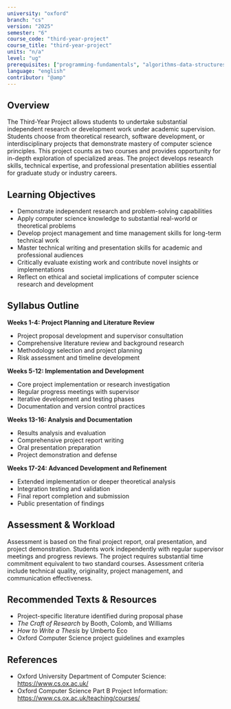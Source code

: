 ```yaml
---
university: "oxford"
branch: "cs"
version: "2025"
semester: "6"
course_code: "third-year-project"
course_title: "third-year-project"
units: "n/a"
level: "ug"
prerequisites: ["programming-fundamentals", "algorithms-data-structures"]
language: "english"
contributor: "@amp"
---
```


## Overview

The Third-Year Project allows students to undertake substantial independent research or development work under academic supervision. Students choose from theoretical research, software development, or interdisciplinary projects that demonstrate mastery of computer science principles. This project counts as two courses and provides opportunity for in-depth exploration of specialized areas. The project develops research skills, technical expertise, and professional presentation abilities essential for graduate study or industry careers.

## Learning Objectives

- Demonstrate independent research and problem-solving capabilities
- Apply computer science knowledge to substantial real-world or theoretical problems
- Develop project management and time management skills for long-term technical work
- Master technical writing and presentation skills for academic and professional audiences
- Critically evaluate existing work and contribute novel insights or implementations
- Reflect on ethical and societal implications of computer science research and development

## Syllabus Outline

**Weeks 1-4: Project Planning and Literature Review**
- Project proposal development and supervisor consultation
- Comprehensive literature review and background research
- Methodology selection and project planning
- Risk assessment and timeline development

**Weeks 5-12: Implementation and Development**
- Core project implementation or research investigation
- Regular progress meetings with supervisor
- Iterative development and testing phases
- Documentation and version control practices

**Weeks 13-16: Analysis and Documentation**
- Results analysis and evaluation
- Comprehensive project report writing
- Oral presentation preparation
- Project demonstration and defense

**Weeks 17-24: Advanced Development and Refinement**
- Extended implementation or deeper theoretical analysis
- Integration testing and validation
- Final report completion and submission
- Public presentation of findings

## Assessment & Workload

Assessment is based on the final project report, oral presentation, and project demonstration. Students work independently with regular supervisor meetings and progress reviews. The project requires substantial time commitment equivalent to two standard courses. Assessment criteria include technical quality, originality, project management, and communication effectiveness.

## Recommended Texts & Resources

- Project-specific literature identified during proposal phase
- *The Craft of Research* by Booth, Colomb, and Williams
- *How to Write a Thesis* by Umberto Eco
- Oxford Computer Science project guidelines and examples

## References

- Oxford University Department of Computer Science: https://www.cs.ox.ac.uk/
- Oxford Computer Science Part B Project Information: https://www.cs.ox.ac.uk/teaching/courses/

